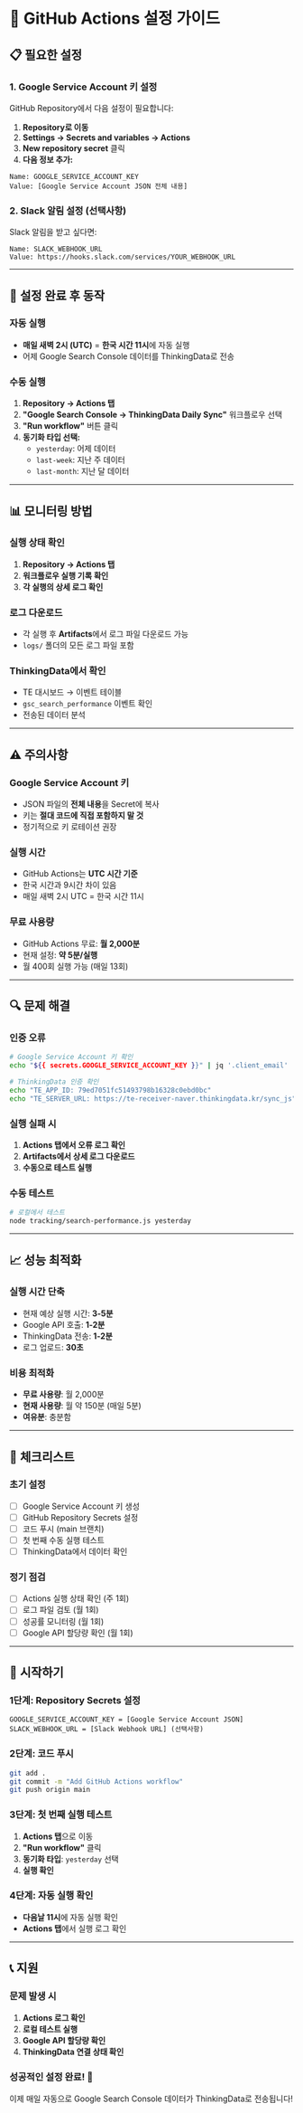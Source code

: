 # 🚀 GitHub Actions 설정 가이드

## 📋 **필요한 설정**

### **1. Google Service Account 키 설정**

GitHub Repository에서 다음 설정이 필요합니다:

1. **Repository로 이동**
2. **Settings → Secrets and variables → Actions**
3. **New repository secret** 클릭
4. **다음 정보 추가:**

```
Name: GOOGLE_SERVICE_ACCOUNT_KEY
Value: [Google Service Account JSON 전체 내용]
```

### **2. Slack 알림 설정 (선택사항)**

Slack 알림을 받고 싶다면:

```
Name: SLACK_WEBHOOK_URL
Value: https://hooks.slack.com/services/YOUR_WEBHOOK_URL
```

---

## 🔧 **설정 완료 후 동작**

### **자동 실행**
- **매일 새벽 2시 (UTC)** = **한국 시간 11시**에 자동 실행
- 어제 Google Search Console 데이터를 ThinkingData로 전송

### **수동 실행**
1. **Repository → Actions 탭**
2. **"Google Search Console → ThinkingData Daily Sync"** 워크플로우 선택
3. **"Run workflow"** 버튼 클릭
4. **동기화 타입 선택:**
   - `yesterday`: 어제 데이터
   - `last-week`: 지난 주 데이터
   - `last-month`: 지난 달 데이터

---

## 📊 **모니터링 방법**

### **실행 상태 확인**
1. **Repository → Actions 탭**
2. **워크플로우 실행 기록 확인**
3. **각 실행의 상세 로그 확인**

### **로그 다운로드**
- 각 실행 후 **Artifacts**에서 로그 파일 다운로드 가능
- `logs/` 폴더의 모든 로그 파일 포함

### **ThinkingData에서 확인**
- TE 대시보드 → 이벤트 테이블
- `gsc_search_performance` 이벤트 확인
- 전송된 데이터 분석

---

## ⚠️ **주의사항**

### **Google Service Account 키**
- JSON 파일의 **전체 내용**을 Secret에 복사
- 키는 **절대 코드에 직접 포함하지 말 것**
- 정기적으로 키 로테이션 권장

### **실행 시간**
- GitHub Actions는 **UTC 시간 기준**
- 한국 시간과 9시간 차이 있음
- 매일 새벽 2시 UTC = 한국 시간 11시

### **무료 사용량**
- GitHub Actions 무료: **월 2,000분**
- 현재 설정: **약 5분/실행**
- 월 400회 실행 가능 (매일 13회)

---

## 🔍 **문제 해결**

### **인증 오류**
```bash
# Google Service Account 키 확인
echo "${{ secrets.GOOGLE_SERVICE_ACCOUNT_KEY }}" | jq '.client_email'

# ThinkingData 인증 확인
echo "TE_APP_ID: 79ed7051fc51493798b16328c0ebd0bc"
echo "TE_SERVER_URL: https://te-receiver-naver.thinkingdata.kr/sync_js"
```

### **실행 실패 시**
1. **Actions 탭에서 오류 로그 확인**
2. **Artifacts에서 상세 로그 다운로드**
3. **수동으로 테스트 실행**

### **수동 테스트**
```bash
# 로컬에서 테스트
node tracking/search-performance.js yesterday
```

---

## 📈 **성능 최적화**

### **실행 시간 단축**
- 현재 예상 실행 시간: **3-5분**
- Google API 호출: **1-2분**
- ThinkingData 전송: **1-2분**
- 로그 업로드: **30초**

### **비용 최적화**
- **무료 사용량**: 월 2,000분
- **현재 사용량**: 월 약 150분 (매일 5분)
- **여유분**: 충분함

---

## 🎯 **체크리스트**

### **초기 설정**
- [ ] Google Service Account 키 생성
- [ ] GitHub Repository Secrets 설정
- [ ] 코드 푸시 (main 브랜치)
- [ ] 첫 번째 수동 실행 테스트
- [ ] ThinkingData에서 데이터 확인

### **정기 점검**
- [ ] Actions 실행 상태 확인 (주 1회)
- [ ] 로그 파일 검토 (월 1회)
- [ ] 성공률 모니터링 (월 1회)
- [ ] Google API 할당량 확인 (월 1회)

---

## 🚀 **시작하기**

### **1단계: Repository Secrets 설정**
```
GOOGLE_SERVICE_ACCOUNT_KEY = [Google Service Account JSON]
SLACK_WEBHOOK_URL = [Slack Webhook URL] (선택사항)
```

### **2단계: 코드 푸시**
```bash
git add .
git commit -m "Add GitHub Actions workflow"
git push origin main
```

### **3단계: 첫 번째 실행 테스트**
1. **Actions 탭**으로 이동
2. **"Run workflow"** 클릭
3. **동기화 타입**: `yesterday` 선택
4. **실행 확인**

### **4단계: 자동 실행 확인**
- **다음날 11시**에 자동 실행 확인
- **Actions 탭**에서 실행 로그 확인

---

## 📞 **지원**

### **문제 발생 시**
1. **Actions 로그 확인**
2. **로컬 테스트 실행**
3. **Google API 할당량 확인**
4. **ThinkingData 연결 상태 확인**

### **성공적인 설정 완료!** 🎉

이제 매일 자동으로 Google Search Console 데이터가 ThinkingData로 전송됩니다! 